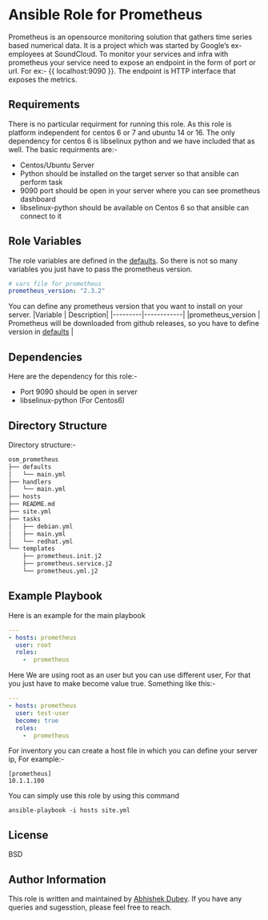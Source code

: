# Ansible Role for Prometheus

Prometheus is an opensource monitoring solution that gathers time series based numerical data. It is a project which was started by Google’s ex-employees at SoundCloud.
To monitor your services and infra with prometheus your service need to expose an endpoint in the form of port or url. For ex:- {{ localhost:9090 }}. The endpoint is HTTP interface that exposes the metrics.

## Requirements

There is no particular requirment for running this role. As this role is platform independent for centos 6 or 7 and ubuntu 14 or 16. The only dependency for centos 6 is libselinux python and we have included that as well.
The basic requirments are:-
- Centos/Ubuntu Server
- Python should be installed on the target server so that ansible can perform task
- 9090 port should be open in your server where you can see prometheus dashboard
- libselinux-python should be available on Centos 6 so that ansible can connect to it

## Role Variables
The role variables are defined in the [defaults](https://gitlab.com/oosm/osm_prometheus/tree/master/defaults). So there is not so many variables you just have to pass the prometheus version.

```yaml
# vars file for prometheus
prometheus_version: "2.3.2"
```
You can define any prometheus version that you want to install on your server.
|Variable | Description|
|---------|------------|
|prometheus_version | Prometheus will be downloaded from github releases, so you have to define version in [defaults](https://gitlab.com/oosm/osm_prometheus/tree/master/defaults) |

## Dependencies

Here are the dependency for this role:-
-  Port 9090 should be open in server
- libselinux-python (For Centos6)

## Directory Structure
Directory structure:-
```bash
osm_prometheus
├── defaults
│   └── main.yml
├── handlers
│   └── main.yml
├── hosts
├── README.md
├── site.yml
├── tasks
│   ├── debian.yml
│   ├── main.yml
│   └── redhat.yml
└── templates
    ├── prometheus.init.j2
    ├── prometheus.service.j2
    └── prometheus.yml.j2
```
## Example Playbook

Here is an example for the main playbook

```yaml
---
- hosts: prometheus
  user: root
  roles:
    -  prometheus
```
Here We are using root as an user but you can use different user, For that you just have to make become value true. Something like this:-
```yaml
---
- hosts: prometheus
  user: test-user
  become: true
  roles:
    -  prometheus
```

For inventory you can create a host file in which you can define your server ip, For example:-
```
[prometheus]
10.1.1.100
```

You can simply use this role by using this command
```shell
ansible-playbook -i hosts site.yml
```
## License

BSD

## Author Information

This role is written and maintained by [Abhishek Dubey](https://gitlab.com/abhishek-dubey). If you have any queries and sugesstion, please feel free to reach.